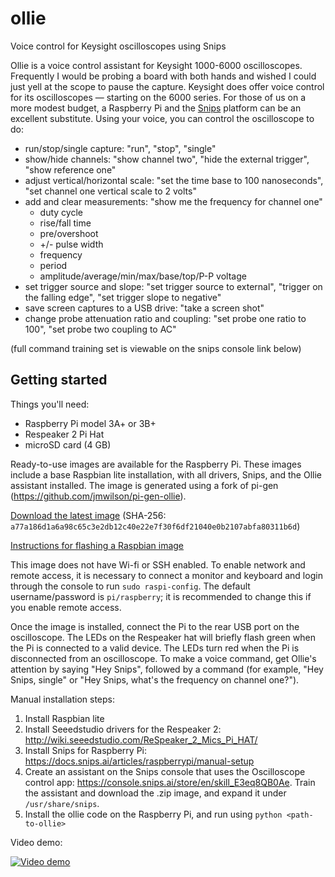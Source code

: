 # ollie
Voice control for Keysight oscilloscopes using Snips

Ollie is a voice control assistant for Keysight 1000-6000 oscilloscopes. Frequently I would be probing a board with both hands and wished I could just yell at the scope to pause the capture. Keysight does offer voice control for its oscilloscopes — starting on the 6000 series. For those of us on a more modest budget, a Raspberry Pi and the [Snips](https://snips.ai) platform can be an excellent substitute. Using your voice, you can control the oscilloscope to do:

- run/stop/single capture: "run", "stop", "single"
- show/hide channels: "show channel two", "hide the external trigger", "show reference one"
- adjust vertical/horizontal scale: "set the time base to 100 nanoseconds", "set channel one vertical scale to 2 volts"
- add and clear measurements: "show me the frequency for channel one"
    - duty cycle
    - rise/fall time
    - pre/overshoot
    - +/- pulse width
    - frequency
    - period
    - amplitude/average/min/max/base/top/P-P voltage
- set trigger source and slope: "set trigger source to external", "trigger on the falling edge", "set trigger slope to negative"
- save screen captures to a USB drive: "take a screen shot"
- change probe attenuation ratio and coupling: "set probe one ratio to 100", "set probe two coupling to AC"

(full command training set is viewable on the snips console link below)

## Getting started

Things you'll need:
- Raspberry Pi model 3A+ or 3B+
- Respeaker 2 Pi Hat
- microSD card (4 GB)

Ready-to-use images are available for the Raspberry Pi. These images include a base Raspbian lite installation, with all drivers, Snips, and the Ollie assistant installed. The image is generated using a fork of pi-gen (https://github.com/jmwilson/pi-gen-ollie).

[Download the latest image](https://s3-us-west-2.amazonaws.com/ollie-dist/image_2019-03-09-Ollie.zip) (SHA-256: `a77a186d1a6a98c65c3e2db12c40e22e7f30f6df21040e0b2107abfa80311b6d`)

[Instructions for flashing a Raspbian image](https://www.raspberrypi.org/documentation/installation/installing-images/)

This image does not have Wi-fi or SSH enabled. To enable network and remote access, it is necessary to connect a monitor and keyboard and login through the console to run `sudo raspi-config`. The default username/password is `pi/raspberry`; it is recommended to change this if you enable remote access.

Once the image is installed, connect the Pi to the rear USB port on the oscilloscope. The LEDs on the Respeaker hat will briefly flash green when the Pi is connected to a valid device. The LEDs turn red when the Pi is disconnected from an oscilloscope. To make a voice command, get Ollie's attention by saying "Hey Snips", followed by a command (for example, "Hey Snips, single" or "Hey Snips, what's the frequency on channel one?").

Manual installation steps:
1. Install Raspbian lite
2. Install Seeedstudio drivers for the Respeaker 2: http://wiki.seeedstudio.com/ReSpeaker_2_Mics_Pi_HAT/
3. Install Snips for Raspberry Pi: https://docs.snips.ai/articles/raspberrypi/manual-setup
4. Create an assistant on the Snips console that uses the Oscilloscope control app: https://console.snips.ai/store/en/skill_E3eq8QB0Ae. Train the assistant and download the .zip image, and expand it under `/usr/share/snips`. 
5. Install the ollie code on the Raspberry Pi, and run using `python <path-to-ollie>`

Video demo:

[![Video demo](https://img.youtube.com/vi/1wK7zZdYn_4/0.jpg)](https://youtu.be/1wK7zZdYn_4)
